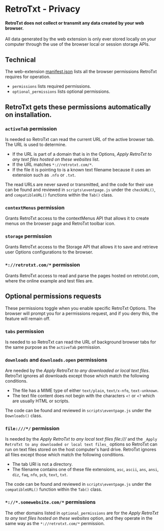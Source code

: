 # RetroTxt - Privacy

#### RetroTxt does not collect or transmit any data created by your web browser.

All data generated by the web extension is only ever stored locally on your computer through the use of the browser local or session storage APIs.

## Technical

The web-extension [manifest.json](../blob/master/manifest.json) lists all the browser permissions RetroTxt requires for operation.

- `permissions` lists required permissions.
- `optional_permissions` lists optional permissions.

## RetroTxt gets these permissions automatically on installation.

### `activeTab` permission

Is needed so RetroTxt can read the current URL of the active browser tab. The URL is used to determine.

- If the URL is part of a domain that is in the Options, _Apply RetroTxt to any text files hosted on these websites_ list.
- If the URL matches `*://retrotxt.com/*`.
- If the file it is pointing to is a known text filename because it uses an extension such as `.nfo` or `.txt`.

The read URLs are never saved or transmitted, and the code for their use can be found and reviewed in `scripts\eventpage.js` under the
`checkURL()`, and `compatibleURL()` functions within the `Tab()` class.

### `contextMenus` permission

Grants RetroTxt access to the contextMenus API that allows it to create menus on the browser page and RetroTxt toolbar icon.

### `storage` permission

Grants RetroTxt access to the Storage API that allows it to save and retrieve user Options configurations to the browser.

### `*://retrotxt.com/*` permission

Grants RetroTxt access to read and parse the pages hosted on retrotxt.com, where the online example and
test files are.

## Optional permissions requests

These permissions toggle when you enable specific RetroTxt Options. The browser will prompt you for a permissions request, and if you deny this, the feature will remain off.

### `tabs` permission

Is needed to so RetroTxt can read the URL of background browser tabs for the same purpose as the `activeTab` permission.

### `downloads` and `downloads.open` permissions

Are needed by the _Apply RetroTxt to any downloaded or local text files_. RetroTxt ignores all downloads except those which match the following conditions.

- The file has a MIME type of either `text/plain`, `text/x-nfo`, `text-unknown`.
- The text file content does not begin with the characters `<!` or `<?` which are usually HTML or scripts.

The code can be found and reviewed in `scripts\eventpage.js` under the `Downloads()` class.

### `file:///*/` permission

Is needed by the _Apply RetroTxt to any local text files file:///_ and the `_Apply RetroTxt to any downloaded or local text files_` options so RetroTxt can run on text files stored on the host computer's hard drive. RetroTxt ignores all files except
those which match the following conditions.

- The tab URI is not a directory.
- The filename contains one of these file extensions, `asc`, `ascii`, `ans`, `ansi`, `diz`, `faq`, `nfo`, `pcb`, `text`, `txt`.

The code can be found and reviewed in `scripts\eventpage.js` under the `compatibleURL()` function within the `Tab()` class.

### `*://*.somewebsite.com/*` permissions

The other domains listed in `optional_permissions` are for the _Apply RetroTxt to any text files hosted on these websites_ option,
and they operate in the same way as the `*://retrotxt.com/*` permission.
